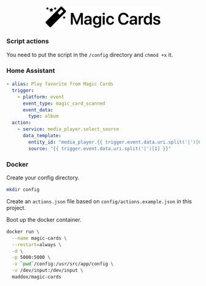 

<div style="text-align: center">
<img src="/docs/images/logo.png" width="300px">
</div>

### Script actions

You need to put the script in the `/config` directory and `chmod +x` it.

### Home Assistant

```yaml
- alias: Play favorite from Magic Cards
  trigger:
    - platform: event
      event_type: magic_card_scanned
      event_data:
        type: album
  action:
    - service: media_player.select_source
      data_template:
        entity_id: "media_player.{{ trigger.event.data.uri.split('|')[0] }}"
        source: "{{ trigger.event.data.uri.split('|')[1] }}"
```


### Docker

Create your config directory.

```bash
mkdir config
```

Create an `actions.json` file based on `config/actions.example.json` in this project.

Boot up the docker container.

```bash
docker run \
  --name magic-cards \
  --restart=always \
  -d \
  -p 5000:5000 \
  -v `pwd`/config:/usr/src/app/config \
  -v /dev/input:/dev/input \
  maddox/magic-cards
```
